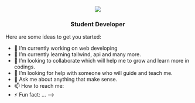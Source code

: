 <h1 align="center">
    <img src="https://readme-typing-svg.herokuapp.com/?font=Righteous&size=35&center=true&vCenter=true&width=500&height=70&duration=4000&lines=Hi+There!+👋✨;+I'm+Joyah!;" />
</h1>

<h3 align="center">Student Developer</h3>

Here are some ideas to get you started:

- 🔭 I’m currently working on web developing
- 🌱 I’m currently learning tailwind, api and many more.
- 👯 I’m looking to collaborate which will help me to grow and learn more  in codings.
- 🤔 I’m looking for help with someone who will guide and teach me.
- 💬 Ask me about anything that make sense.
- 📫 How to reach me: 
- ⚡ Fun fact: ...
-->

